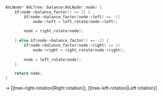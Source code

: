 ```cpp
AVLNode* AVLTree::balance(AVLNode* node) {
    if(node->balance_factor() == 2) {
        if(node->balance_factor(node->left) == -1)
            node->left = left_rotate(node->left);
        
        node = right_rotate(node);
            
    } else if(node->balance_factor() == -2) {
        if(node->balance_factor(node->right) == 1)
            node->right = right_rotate(node->right);
        
        node = left_rotate(node);
    }

    return node;
}
```

-> [[tree-right-rotation|Right rotation]], [[tree-left-rotation|Left rotation]] 